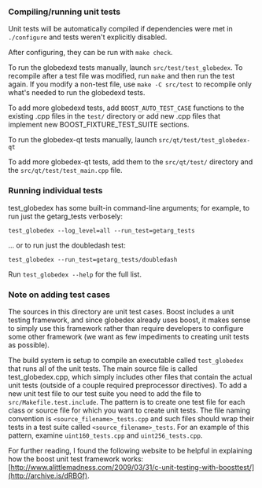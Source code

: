 ### Compiling/running unit tests

Unit tests will be automatically compiled if dependencies were met in `./configure`
and tests weren't explicitly disabled.

After configuring, they can be run with `make check`.

To run the globedexd tests manually, launch `src/test/test_globedex`. To recompile
after a test file was modified, run `make` and then run the test again. If you
modify a non-test file, use `make -C src/test` to recompile only what's needed
to run the globedexd tests.

To add more globedexd tests, add `BOOST_AUTO_TEST_CASE` functions to the existing
.cpp files in the `test/` directory or add new .cpp files that
implement new BOOST_FIXTURE_TEST_SUITE sections.

To run the globedex-qt tests manually, launch `src/qt/test/test_globedex-qt`

To add more globedex-qt tests, add them to the `src/qt/test/` directory and
the `src/qt/test/test_main.cpp` file.

### Running individual tests

test_globedex has some built-in command-line arguments; for
example, to run just the getarg_tests verbosely:

    test_globedex --log_level=all --run_test=getarg_tests

... or to run just the doubledash test:

    test_globedex --run_test=getarg_tests/doubledash

Run `test_globedex --help` for the full list.

### Note on adding test cases

The sources in this directory are unit test cases.  Boost includes a
unit testing framework, and since globedex already uses boost, it makes
sense to simply use this framework rather than require developers to
configure some other framework (we want as few impediments to creating
unit tests as possible).

The build system is setup to compile an executable called `test_globedex`
that runs all of the unit tests.  The main source file is called
test_globedex.cpp, which simply includes other files that contain the
actual unit tests (outside of a couple required preprocessor
directives). To add a new unit test file to our test suite you need
to add the file to `src/Makefile.test.include`. The pattern is to
create one test file for each class or source file for which you want
to create unit tests.  The file naming convention is
`<source_filename>_tests.cpp` and such files should wrap their tests
in a test suite called `<source_filename>_tests`.  For an example of
this pattern, examine `uint160_tests.cpp` and `uint256_tests.cpp`.

For further reading, I found the following website to be helpful in
explaining how the boost unit test framework works:
[http://www.alittlemadness.com/2009/03/31/c-unit-testing-with-boosttest/](http://archive.is/dRBGf).
